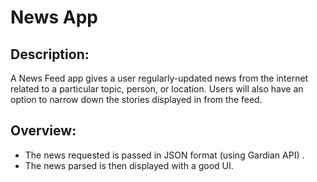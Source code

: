 # News App

## Description:
A News Feed app gives a user regularly-updated news from the internet related to a particular topic, person, or location. Users will also have an option to narrow down the stories displayed in from the feed. 

## Overview:
- The news requested is passed in JSON format (using Gardian API) .
- The news parsed is then displayed with a good UI.
